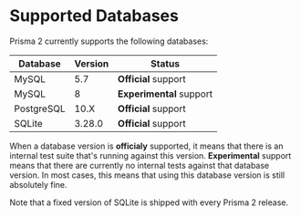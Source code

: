 # Supported Databases

Prisma 2 currently supports the following databases:

| Database | Version | Status |
| --- | --- | --- |
| MySQL | 5.7 | **Official** support | 
| MySQL | 8 | **Experimental** support |
| PostgreSQL |  10.X | **Official** support |
| SQLite | 3.28.0 | **Official** support |

When a database version is **officialy** supported, it means that there is an internal test suite that's running against this version. **Experimental** support means that there are currently no internal tests against that database version. In most cases, this means that using this database version is still absolutely fine.

Note that a fixed version of SQLite is shipped with every Prisma 2 release.